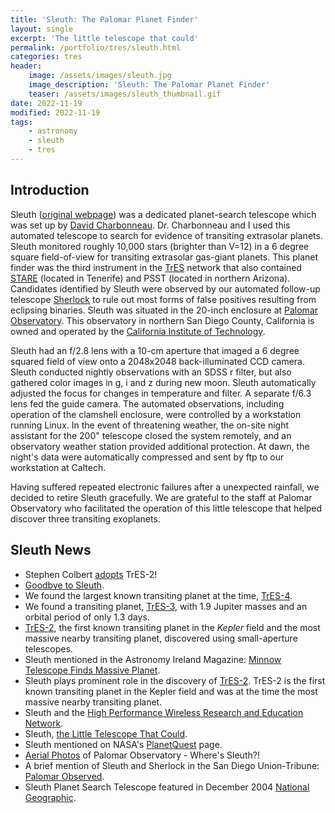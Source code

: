 ```yaml
---
title: 'Sleuth: The Palomar Planet Finder'
layout: single
excerpt: 'The little telescope that could'
permalink: /portfolio/tres/sleuth.html
categories: tres
header:
    image: /assets/images/sleuth.jpg
    image_description: 'Sleuth: The Palomar Planet Finder'
    teaser: /assets/images/sleuth_thumbnail.gif
date: 2022-11-19
modified: 2022-11-19
tags:
    - astronomy
    - sleuth
    - tres
---
```


## Introduction

Sleuth ([original webpage](https://web.archive.org/web/20080620111540/http://solas.dnsalias.org:8080/~ftod/tres/sleuth.html))
was a dedicated planet-search telescope which was set up by
[David Charbonneau](https://astronomy.fas.harvard.edu/people/david-charbonneau).
Dr. Charbonneau and I used this automated telescope to search for evidence of transiting extrasolar planets.
Sleuth monitored roughly 10,000 stars (brighter than V=12) in a 6 degree square field-of-view
for transiting extrasolar gas-giant planets.
This planet finder was the third instrument in the
[TrES](https://proinsias.github.io/portfolio/tres.html)
network that also contained
[STARE](https://web.archive.org/web/20060921165825/http://www.hao.ucar.edu/public/research/stare/stare.html)
(located in Tenerife) and PSST (located in northern Arizona).
Candidates identified by Sleuth were observed by our automated follow-up telescope
[Sherlock](https://proinsias.github.io/portfolio/tres/sherlock.html)
to rule out most forms of false positives resulting from eclipsing binaries.
Sleuth was situated in the 20-inch enclosure at
[Palomar Observatory](http://www.astro.caltech.edu/palomar/).
This observatory in northern San Diego County, California is owned and operated
by the [California Institute of Technology](http://www.caltech.edu/).

Sleuth had an f/2.8 lens with a 10-cm aperture that imaged a 6 degree squared field of view
onto a 2048x2048 back-illuminated CCD camera.
Sleuth conducted nightly observations with an SDSS r filter,
but also gathered color images in g, i and z during new moon.
Sleuth automatically adjusted the focus for changes in temperature and filter.
A separate f/6.3 lens fed the guide camera.
The automated observations, including operation of the clamshell enclosure,
were controlled by a workstation running Linux.
In the event of threatening weather, the on-site night assistant for the 200" telescope closed the system remotely,
and an observatory weather station provided additional protection.
At dawn, the night's data were automatically compressed and sent by ftp to our workstation at Caltech.

Having suffered repeated electronic failures after a unexpected rainfall,
we decided to retire Sleuth gracefully.
We are grateful to the staff at Palomar Observatory who facilitated the operation of this little telescope
that helped discover three transiting exoplanets.

## Sleuth News

-   Stephen Colbert [adopts](https://nonprofit.adoptastar.org/stars/11446443) TrES-2!
-   [Goodbye to Sleuth](https://palomarskies.blogspot.com/2009/10/goodbye-to-sleuth.html).
-   We found the largest known transiting planet at the time, [TrES-4](https://www.doi.org/10.1086/522115).
-   We found a transiting planet, [TrES-3](https://proinsias.github.io/portfolio/tres/tres3.html),
    with 1.9 Jupiter masses and an orbital period of only 1.3 days.
-   [TrES-2](https://proinsias.github.io/portfolio/tres/tres2.html), the first known transiting planet in the _Kepler_
    field and the most massive nearby transiting planet, discovered using small-aperture telescopes.
-   Sleuth mentioned in the Astronomy Ireland Magazine:
    [Minnow Telescope Finds Massive Planet](https://proinsias.github.io/tres/minnow-telescope-finds-massive-planet).
-   Sleuth plays prominent role in the discovery of [TrES-2](https://proinsias.github.io/portfolio/tres/tres2.html).
    TrES-2 is the first known transiting planet in the Kepler field
    and was at the time the most massive nearby transiting planet.
-   Sleuth and the
    [High Performance Wireless Research and Education Network](https://web.archive.org/web/20060921165825/http://pr.caltech.edu/media/Press_Releases/PR12884.html).
-   Sleuth, [the Little Telescope That Could](https://proinsias.github.io/tres/the-little-telescope-that-could).
-   Sleuth mentioned on NASA's
    [PlanetQuest](https://web.archive.org/web/20060921165825/http://planetquest.jpl.nasa.gov/Palomar/palomar_index.cfm)
    page.
-   [Aerial Photos](https://web.archive.org/web/20060921165825/http://planetquest.jpl.nasa.gov/Palomar/palomar_index.cfm)
    of Palomar Observatory - Where's Sleuth?!
-   A brief mention of Sleuth and Sherlock in the San Diego Union-Tribune:
    [Palomar Observed](https://web.archive.org/web/20060921165825/http://www.signonsandiego.com/uniontrib/20051102/news_lz1c02palomar.html).
-   Sleuth Planet Search Telescope featured in December 2004
    [National Geographic](https://web.archive.org/web/20061116140133/http://magma.nationalgeographic.com/ngm/0412/feature4/zoom2.html).
